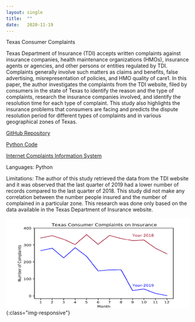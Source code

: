```yaml
---
layout: single
title:  ""
date:   2020-11-19
---
```


Texas Consumer Complaints

Texas Department of Insurance (TDI) accepts written complaints against insurance companies, health maintenance organizations (HMOs), insurance agents or agencies, and other persons or entities regulated by TDI. Complaints generally involve such matters as claims and benefits, false advertising, misrepresentation of policies, and HMO quality of care1. In this paper, the author investigates the complaints from the TDI website, filed by consumers in the state of Texas to identify the reason and the type of complaints, research the insurance companies involved, and identify the resolution time for each type of complaint. This study also highlights the insurance problems that consumers are facing and predicts the dispute resolution period for different types of complaints and in various geographical zones of Texas.

[GitHub Repository](https://github.com/databinary/TexasConsumerInsuranceComplaints/blob/master/README.md)

[Python Code](https://github.com/databinary/TexasConsumerInsuranceComplaints/blob/master/DSC680-TexasInsuranceComplaints.ipynb)

[Internet Complaints Information System](https://www.tdi.texas.gov/consumer/icis/index.html)

Languages:
Python

Limitations:
The author of this study retrieved the data from the TDI website and it was observed that the last quarter of 2019 had a lower number of records compared to the last quarter of 2018. This study did not make any correlation between the number people insured and the number of complained in a particular zone. This research was done only based on the data available in the Texas Department of Insurance website.

![image-1](/images/TexasCons1.PNG){:class="img-responsive"}
